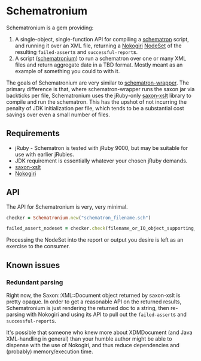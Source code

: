 # Schematronium

Schematronium is a gem providing:

1. A single-object, single-function API for compiling a [schematron](http://www.schematron.com/) script, and running it over an XML file, returning a [Nokogiri](Nokogiri.org) [NodeSet](http://www.rubydoc.info/github/sparklemotion/nokogiri/Nokogiri/XML/NodeSet) of the resulting `failed-assert`s and `successful-report`s.
2. A script ([schematronium](bin/schematronium)) to run a schematron over one or many XML files and return aggregate date in a TBD format. Mostly meant as an example of something you could to with it.

The goals of Schematronium are very similar to [schematron-wrapper](https://github.com/Agilefreaks/schematron-wrapper).  The primary difference is that, where schematron-wrapper runs the saxon jar via backticks per file, Schematronium uses the jRuby-only [saxon-xslt](https://github.com/fidothe/saxon-xslt) library to compile and run the schematron.  This has the upshot of not incurring the penalty of JDK initialization per file, which tends to be a substantial cost savings over even a small number of files.

## Requirements

* jRuby - Schematron is tested with jRuby 9000, but may be suitable for use with earlier jRubies.
* JDK requirement is essentially whatever your chosen jRuby demands.
* [saxon-xslt](https://github.com/fidothe/saxon-xslt)
* [Nokogiri](Nokogiri.org)

## API

The API for Schematronium is very, very minimal.

```Ruby
checker = Schematronium.new("schematron_filename.sch")

failed_assert_nodeset = checker.check(filename_or_IO_object_supporting_read)
```

Processing the NodeSet into the report or output you desire is left as an exercise to the consumer.

## Known issues

### Redundant parsing

Right now, the Saxon::XML::Document object returned by saxon-xslt is pretty opaque.  In order to get a reasonable API on the returned results, Schematronium is just rendering the returned doc to a string, then re-parsing with Nokogiri and using its API to pull out the `failed-assert`s and `successful-report`s.

It's possible that someone who knew more about XDMDocument (and Java XML-handling in general) than your humble author might be able to dispense with the use of Nokogiri, and thus reduce dependencies and (probably) memory/execution time.
